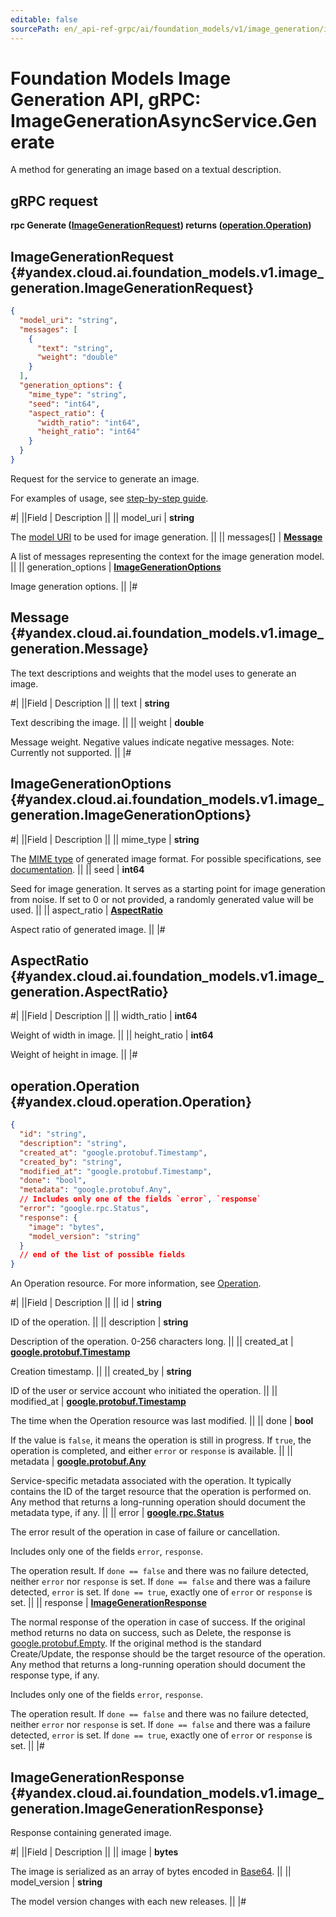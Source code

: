 ```yaml
---
editable: false
sourcePath: en/_api-ref-grpc/ai/foundation_models/v1/image_generation/image-generation/api-ref/grpc/ImageGenerationAsync/generate.md
---
```


# Foundation Models Image Generation API, gRPC: ImageGenerationAsyncService.Generate

A method for generating an image based on a textual description.

## gRPC request

**rpc Generate ([ImageGenerationRequest](#yandex.cloud.ai.foundation_models.v1.image_generation.ImageGenerationRequest)) returns ([operation.Operation](#yandex.cloud.operation.Operation))**

## ImageGenerationRequest {#yandex.cloud.ai.foundation_models.v1.image_generation.ImageGenerationRequest}

```json
{
  "model_uri": "string",
  "messages": [
    {
      "text": "string",
      "weight": "double"
    }
  ],
  "generation_options": {
    "mime_type": "string",
    "seed": "int64",
    "aspect_ratio": {
      "width_ratio": "int64",
      "height_ratio": "int64"
    }
  }
}
```

Request for the service to generate an image.

For examples of usage, see [step-by-step guide](/docs/foundation-models/operations/yandexart/request).

#|
||Field | Description ||
|| model_uri | **string**

The [model URI](/docs/foundation-models/concepts/yandexart/models) to be used for image generation. ||
|| messages[] | **[Message](#yandex.cloud.ai.foundation_models.v1.image_generation.Message)**

A list of messages representing the context for the image generation model. ||
|| generation_options | **[ImageGenerationOptions](#yandex.cloud.ai.foundation_models.v1.image_generation.ImageGenerationOptions)**

Image generation options. ||
|#

## Message {#yandex.cloud.ai.foundation_models.v1.image_generation.Message}

The text descriptions and weights that the model uses to generate an image.

#|
||Field | Description ||
|| text | **string**

Text describing the image. ||
|| weight | **double**

Message weight. Negative values indicate negative messages. Note: Currently not supported. ||
|#

## ImageGenerationOptions {#yandex.cloud.ai.foundation_models.v1.image_generation.ImageGenerationOptions}

#|
||Field | Description ||
|| mime_type | **string**

The [MIME type](https://en.wikipedia.org/wiki/Media_type) of generated image format.
For possible specifications, see [documentation](/docs/foundation-models/concepts). ||
|| seed | **int64**

Seed for image generation. It serves as a starting point for image generation from noise. If set to 0 or not provided, a randomly generated value will be used. ||
|| aspect_ratio | **[AspectRatio](#yandex.cloud.ai.foundation_models.v1.image_generation.AspectRatio)**

Aspect ratio of generated image. ||
|#

## AspectRatio {#yandex.cloud.ai.foundation_models.v1.image_generation.AspectRatio}

#|
||Field | Description ||
|| width_ratio | **int64**

Weight of width in image. ||
|| height_ratio | **int64**

Weight of height in image. ||
|#

## operation.Operation {#yandex.cloud.operation.Operation}

```json
{
  "id": "string",
  "description": "string",
  "created_at": "google.protobuf.Timestamp",
  "created_by": "string",
  "modified_at": "google.protobuf.Timestamp",
  "done": "bool",
  "metadata": "google.protobuf.Any",
  // Includes only one of the fields `error`, `response`
  "error": "google.rpc.Status",
  "response": {
    "image": "bytes",
    "model_version": "string"
  }
  // end of the list of possible fields
}
```

An Operation resource. For more information, see [Operation](/docs/api-design-guide/concepts/operation).

#|
||Field | Description ||
|| id | **string**

ID of the operation. ||
|| description | **string**

Description of the operation. 0-256 characters long. ||
|| created_at | **[google.protobuf.Timestamp](https://developers.google.com/protocol-buffers/docs/reference/google.protobuf#timestamp)**

Creation timestamp. ||
|| created_by | **string**

ID of the user or service account who initiated the operation. ||
|| modified_at | **[google.protobuf.Timestamp](https://developers.google.com/protocol-buffers/docs/reference/google.protobuf#timestamp)**

The time when the Operation resource was last modified. ||
|| done | **bool**

If the value is `false`, it means the operation is still in progress.
If `true`, the operation is completed, and either `error` or `response` is available. ||
|| metadata | **[google.protobuf.Any](https://developers.google.com/protocol-buffers/docs/proto3#any)**

Service-specific metadata associated with the operation.
It typically contains the ID of the target resource that the operation is performed on.
Any method that returns a long-running operation should document the metadata type, if any. ||
|| error | **[google.rpc.Status](https://cloud.google.com/tasks/docs/reference/rpc/google.rpc#status)**

The error result of the operation in case of failure or cancellation.

Includes only one of the fields `error`, `response`.

The operation result.
If `done == false` and there was no failure detected, neither `error` nor `response` is set.
If `done == false` and there was a failure detected, `error` is set.
If `done == true`, exactly one of `error` or `response` is set. ||
|| response | **[ImageGenerationResponse](#yandex.cloud.ai.foundation_models.v1.image_generation.ImageGenerationResponse)**

The normal response of the operation in case of success.
If the original method returns no data on success, such as Delete,
the response is [google.protobuf.Empty](https://developers.google.com/protocol-buffers/docs/reference/google.protobuf#google.protobuf.Empty).
If the original method is the standard Create/Update,
the response should be the target resource of the operation.
Any method that returns a long-running operation should document the response type, if any.

Includes only one of the fields `error`, `response`.

The operation result.
If `done == false` and there was no failure detected, neither `error` nor `response` is set.
If `done == false` and there was a failure detected, `error` is set.
If `done == true`, exactly one of `error` or `response` is set. ||
|#

## ImageGenerationResponse {#yandex.cloud.ai.foundation_models.v1.image_generation.ImageGenerationResponse}

Response containing generated image.

#|
||Field | Description ||
|| image | **bytes**

The image is serialized as an array of bytes encoded in [Base64](https://en.wikipedia.org/wiki/Base64). ||
|| model_version | **string**

The model version changes with each new releases. ||
|#